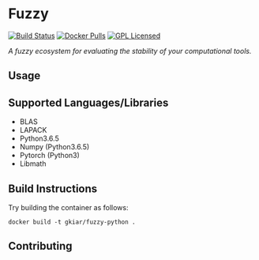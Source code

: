 # Fuzzy 
[![Build Status](https://travis-ci.org/gkiar/fuzzy.svg?branch=master)](https://travis-ci.org/gkiar/fuzzy)
[![Docker Pulls](https://img.shields.io/docker/pulls/gkiar/fuzzy)](https://hub.docker.com/r/gkiar/fuzzy)
[![GPL Licensed](https://img.shields.io/badge/license-GPL-blue)](./LICENSE)

*A fuzzy ecosystem for evaluating the stability of your computational tools.*

## Usage

## Supported Languages/Libraries

- BLAS
- LAPACK
- Python3.6.5
- Numpy (Python3.6.5)
- Pytorch (Python3)
- Libmath


## Build Instructions

Try building the container as follows:

    docker build -t gkiar/fuzzy-python .

## Contributing

